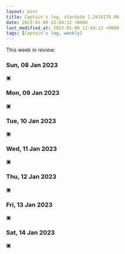 ```yaml
---
layout: post
title: Captain's log, stardate [-26]6175.00
date: 2023-01-08 12:04:12 +0000
last_modified_at: 2023-01-08 12:04:12 +0000
tags: [Captain's log, weekly]
---
```


This week in review:

<!-- more -->

### Sun, 08 Jan 2023

▣

### Mon, 09 Jan 2023

▣

### Tue, 10 Jan 2023

▣

### Wed, 11 Jan 2023

▣

### Thu, 12 Jan 2023

▣

### Fri, 13 Jan 2023

▣

### Sat, 14 Jan 2023

▣
